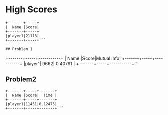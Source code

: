 # High Scores

```
+-------+-----+
|  Name |Score|
+-------+-----+
|player1|21113|
+-------+-----+```

## Problem 1
```
+-------+-----+-----------+
|  Name |Score|Mutual Info|
+-------+-----+-----------+
|player1| 9662|  0.40791  |
+-------+-----+-----------+```

## Problem2
```
+-------+-----+-------+
|  Name |Score|  Time |
+-------+-----+-------+
|player1|11451|0.12475|
+-------+-----+-------+```


